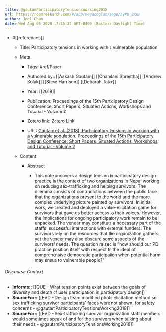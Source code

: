 ```yaml
---
title: @gautamParticipatoryTensionsWorking2018
url: https://roamresearch.com/#/app/megacoglab/page/SyPh_2Xun
author: Joel Chan
date: Wed Aug 05 2020 17:35:37 GMT-0400 (Eastern Daylight Time)
---
```


- #[[references]]

    - Title: Participatory tensions in working with a vulnerable population

    - Meta:

        - Tags: #ref/Paper

        - Authored by:: [[Aakash Gautam]] [[Chandani Shrestha]] [[Andrew Kulak]] [[Steve Harrison]] [[Deborah Tatar]]

        - Year: [[2018]]

        - Publication: Proceedings of the 15th Participatory Design Conference: Short Papers, Situated Actions, Workshops and Tutorial - Volume 2

        - Zotero link: [Zotero Link](zotero://select/items/7_QJA7IMJK)

        - URL: [Gautam et al. (2018). Participatory tensions in working with a vulnerable population. Proceedings of the 15th Participatory Design Conference: Short Papers, Situated Actions, Workshops and Tutorial - Volume 2](https://doi.org/10.1145/3210604.3210629)

    - Content

        - Abstract

            - This note uncovers a design tension in participatory design practice in the context of two organizations in Nepal working on reducing sex-trafficking and helping survivors. The dilemma consists of contradictions between the public face that the organizations present to the world and the more complex underlying picture painted by survivors. In initial work, we created and deployed a value-elicitation game for survivors that gave us better access to their voices. However, the implications for ongoing participatory work remain to be unpacked. The veneer may constitute a necessary part of the staffs' successful interactions with external funders. The survivors rely on the resources that the organization gathers, yet the veneer may also obscure some aspects of the survivors' needs. The question raised is "how should our PD practice position itself with respect to the ideal of comprehensive democratic participation when potential harm may ensue to vulnerable people?"

###### Discourse Context

- **Informs::** [[QUE - What tension points exist between the goals of diversity and depth of user participation in participatory design]]
- **SourceFor::** [[EVD - Design team modified photo elicitation method so sex trafficking survivor participants' faces were not shown, for safety concerns - @gautamParticipatoryTensionsWorking2018]]
- **SourceFor::** [[EVD - Sex-trafficking survivor organization staff members would sometimes speak of and for the survivors when talking about their needs - @gautamParticipatoryTensionsWorking2018]]
